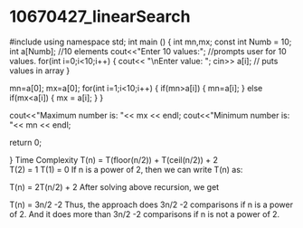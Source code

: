 # 10670427_linearSearch
#include <iostream>
using namespace std;
int main ()
{
int mn,mx;
const int Numb = 10;
int a[Numb]; //10 elements
cout<<"Enter 10 values:"; //prompts user for 10 values.
for(int i=0;i<10;i++)
{
cout<< "\nEnter value: ";
cin>> a[i]; // puts values in array
}

mn=a[0];
mx=a[0];
for(int i=1;i<10;i++)
	{
		if(mn>a[i])
		{
			mn=a[i];
		}
		else if(mx<a[i])
		{
			mx = a[i];
		}
	}

cout<<"Maximum number is: "<< mx << endl;
cout<<"Minimum number is: "<< mn << endl;

return 0;

}
  Time Complexity
T(n) = T(floor(n/2)) + T(ceil(n/2)) + 2  
  T(2) = 1
  T(1) = 0
If n is a power of 2, then we can write T(n) as:

   T(n) = 2T(n/2) + 2 
After solving above recursion, we get

  T(n)  = 3n/2 -2 
Thus, the approach does 3n/2 -2 comparisons if n is a power of 2. And it does more than 3n/2 -2 comparisons if n is not a power of 2.


